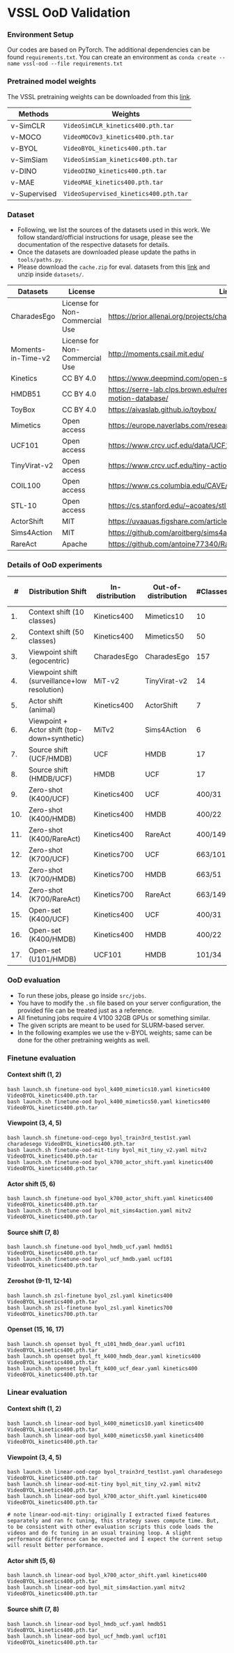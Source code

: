 # VSSL OoD Validation

### Environment Setup
Our codes are based on PyTorch. The additional dependencies can be found `requirements.txt`. You can create an environment as `conda create --name vssl-ood --file requirements.txt`


### Pretrained model weights

The VSSL pretraining weights can be downloaded from this [link](https://drive.google.com/drive/folders/1Hk1mXjwiTKUxO_Cd4gnwUE5fxr5u3eMS?usp=sharing).

| **Methods**                     | **Weights**     |
|---------------------------------|--------------|
|v-SimCLR| `VideoSimCLR_kinetics400.pth.tar`|
|v-MOCO| `VideoMOCOv3_kinetics400.pth.tar`| -->
|v-BYOL| `VideoBYOL_kinetics400.pth.tar`|
|v-SimSiam| `VideoSimSiam_kinetics400.pth.tar`|
|v-DINO| `VideoDINO_kinetics400.pth.tar`|
|v-MAE| `VideoMAE_kinetics400.pth.tar`|
|v-Supervised| `VideoSupervised_kinetics400.pth.tar`| 

### Dataset

- Following, we list the sources of the datasets used in this work. We follow standard/official instructions for usage, please see the documentation of the respective datasets for details. 
- Once the datasets are downloaded please update the paths in `tools/paths.py`. 
- Please download the `cache.zip` for eval. datasets from this [link](https://drive.google.com/file/d/1hn_DiWScgr0aYdbd8_PgIfcsixWFsBE6/view?usp=sharing) and unzip inside `datasets/`. 


| **Datasets** | **License** | **Link** |
|----------------|--------------|--------------------|
CharadesEgo | License for Non-Commercial Use| https://prior.allenai.org/projects/charades-ego
Moments-in-Time-v2 | License for Non-Commercial Use| http://moments.csail.mit.edu/
Kinetics | CC BY 4.0 | https://www.deepmind.com/open-source/kinetics
HMDB51 | CC BY 4.0 | https://serre-lab.clps.brown.edu/resource/hmdb-a-large-human-motion-database/
ToyBox | CC BY 4.0 | https://aivaslab.github.io/toybox/
Mimetics | Open access | https://europe.naverlabs.com/research/computer-vision/mimetics/
UCF101 | Open access | https://www.crcv.ucf.edu/data/UCF101.php
TinyVirat-v2 | Open access | https://www.crcv.ucf.edu/tiny-actions-challenge-cvpr2021/#tabtwo
COIL100 | Open access | https://www.cs.columbia.edu/CAVE/software/softlib/coil-100.php
STL-10 | Open access | https://cs.stanford.edu/~acoates/stl10/
ActorShift | MIT | https://uvaauas.figshare.com/articles/dataset/ActorShift_zip/19387046
Sims4Action| MIT | https://github.com/aroitberg/sims4action
RareAct| Apache | https://github.com/antoine77340/RareAct

### Details of OoD experiments

| **#** | **Distribution Shift**                     | **In-distribution**     | **Out-of-distribution**        | **#Classes** | **#Samples** (train/InD test/OoD test)      |
|-------|-------------------------------------------|-------------|----------------|--------------|--------------------|
| 1.    | Context shift (10 classes)                | Kinetics400 | Mimetics10     | 10           | 5930/494/136       |
| 2.    | Context shift (50 classes)                | Kinetics400 | Mimetics50     | 50           | 34K/2481/713        |
| 3.    | Viewpoint shift (egocentric)              | CharadesEgo | CharadesEgo    | 157          | 34K/9386/9145       |
| 4.    | Viewpoint shift (surveillance+low resolution)            | MiT-v2      | TinyVirat-v2   | 14           | 41K/1400/2644       |
| 5.    | Actor shift (animal)                       | Kinetics400 | ActorShift     | 7            | 15K/1018/165        |
| 6.    | Viewpoint + Actor shift (top-down+synthetic)| MiTv2      | Sims4Action    | 6            | 19K/600/950         |
| 7.    | Source shift (UCF/HMDB)                    | UCF         | HMDB           | 17           | 1877/746/510       |
| 8.    | Source shift (HMDB/UCF)                    | HMDB        | UCF            | 17           | 1190/510/746       |
| 9.    | Zero-shot (K400/UCF)                       | Kinetics400 | UCF            | 400/31       | 240K/20K/3965       |
| 10.   | Zero-shot (K400/HMDB)                      | Kinetics400 | HMDB           | 400/22       | 240K/20K/3288       |
| 11.   | Zero-shot (K400/RareAct)                   | Kinetics400 | RareAct        | 400/149      | 240K/20K/1961       |
| 12.   | Zero-shot (K700/UCF)                       | Kinetics700 | UCF            | 663/101      | 480K/-/13K          |
| 13.   | Zero-shot (K700/HMDB)                      | Kinetics700 | HMDB           | 663/51       | 480K/-/6.7K         |
| 14.   | Zero-shot (K700/RareAct)                   | Kinetics700 | RareAct        | 663/149      | 480K/-/1961         |
| 15.   | Open-set (K400/UCF)                        | Kinetics400 | UCF            | 400/31       | 240K/20K/3965       |
| 16.   | Open-set (K400/HMDB)                       | Kinetics400 | HMDB           | 400/22       | 240K/20K/3288       |
| 17.   | Open-set (U101/HMDB)                       | UCF101      | HMDB           | 101/34       | 9537/3783/4366     |


### OoD evaluation
- To run these jobs, please go inside `src/jobs`. 
- You have to modify the `.sh` file based on your server configuration, the provided file can be treated just as a reference. 
- All finetuning jobs require 4 V100 32GB GPUs or something similar. 
- The given scripts are meant to be used for SLURM-based server.
- In the following examples we use the v-BYOL weights; same can be done for the other pretraining weights as well.

### Finetune evaluation

#### Context shift (1, 2)

```
bash launch.sh finetune-ood byol_k400_mimetics10.yaml kinetics400 VideoBYOL_kinetics400.pth.tar
bash launch.sh finetune-ood byol_k400_mimetics50.yaml kinetics400 VideoBYOL_kinetics400.pth.tar
```

#### Viewpoint (3, 4, 5)

```
bash launch.sh finetune-ood-cego byol_train3rd_test1st.yaml charadesego VideoBYOL_kinetics400.pth.tar
bash launch.sh finetune-ood-mit-tiny byol_mit_tiny_v2.yaml mitv2 VideoBYOL_kinetics400.pth.tar
bash launch.sh finetune-ood byol_k700_actor_shift.yaml kinetics400 VideoBYOL_kinetics400.pth.tar
```
#### Actor shift (5, 6)

```
bash launch.sh finetune-ood byol_k700_actor_shift.yaml kinetics400 VideoBYOL_kinetics400.pth.tar
bash launch.sh finetune-ood byol_mit_sims4action.yaml mitv2 VideoBYOL_kinetics400.pth.tar
```

#### Source shift (7, 8)

```
bash launch.sh finetune-ood byol_hmdb_ucf.yaml hmdb51 VideoBYOL_kinetics400.pth.tar
bash launch.sh finetune-ood byol_ucf_hmdb.yaml ucf101 VideoBYOL_kinetics400.pth.tar
```

#### Zeroshot (9-11, 12-14)

```
bash launch.sh zsl-finetune byol_zsl.yaml kinetics400 VideoBYOL_kinetics400.pth.tar
bash launch.sh zsl-finetune byol_zsl.yaml kinetics700 VideoBYOL_kinetics700.pth.tar
```

#### Openset (15, 16, 17)

```
bash launch.sh openset byol_ft_u101_hmdb_dear.yaml ucf101 VideoBYOL_kinetics400.pth.tar
bash launch.sh openset byol_ft_k400_hmdb_dear.yaml kinetics400 VideoBYOL_kinetics400.pth.tar
bash launch.sh openset byol_ft_k400_ucf_dear.yaml kinetics400 VideoBYOL_kinetics400.pth.tar
```

### Linear evaluation


#### Context shift (1, 2)

```
bash launch.sh linear-ood byol_k400_mimetics10.yaml kinetics400 VideoBYOL_kinetics400.pth.tar
bash launch.sh linear-ood byol_k400_mimetics50.yaml kinetics400 VideoBYOL_kinetics400.pth.tar
```

#### Viewpoint (3, 4, 5)

```
bash launch.sh linear-ood-cego byol_train3rd_test1st.yaml charadesego VideoBYOL_kinetics400.pth.tar
bash launch.sh linear-ood-mit-tiny byol_mit_tiny_v2.yaml mitv2 VideoBYOL_kinetics400.pth.tar
bash launch.sh linear-ood byol_k700_actor_shift.yaml kinetics400 VideoBYOL_kinetics400.pth.tar

# note linear-ood-mit-tiny: originally I extracted fixed features separately and ran fc tuning, this strategy saves compute time. But, to be consistent with other evaluation scripts this code loads the videos and do fc tuning in an usual training loop. A slight performance difference can be expected and I expect the current setup will result better performance.
```
#### Actor shift (5, 6)

```
bash launch.sh linear-ood byol_k700_actor_shift.yaml kinetics400 VideoBYOL_kinetics400.pth.tar
bash launch.sh linear-ood byol_mit_sims4action.yaml mitv2 VideoBYOL_kinetics400.pth.tar
```

#### Source shift (7, 8)

```
bash launch.sh linear-ood byol_hmdb_ucf.yaml hmdb51 VideoBYOL_kinetics400.pth.tar
bash launch.sh linear-ood byol_ucf_hmdb.yaml ucf101 VideoBYOL_kinetics400.pth.tar
```